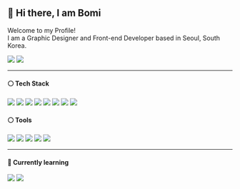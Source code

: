## 👋 Hi there, I am Bomi
Welcome to my Profile!<br>
I am a Graphic Designer and Front-end Developer based in Seoul, South Korea.
<p>
  <a href="#"><img src="https://img.shields.io/badge/Bomi-0A66C2?style=flat-square&logo=LinkedIn&logoColor=white"/></a>
  <a href="#"><img src="https://img.shields.io/badge/Resume-000000?style=flat-square&logo=Notion&logoColor=white"/></a>
</p>

***

#### ⚪️ Tech Stack
<p>
  <img src="https://img.shields.io/badge/React-61DAFB?style=flat-square&logo=React&logoColor=white"/>
  <img src="https://img.shields.io/badge/StyledComponents-DB7093?style=flat-square&logo=styled-components&logoColor=white"/>
  <img src="https://img.shields.io/badge/HTML5-E34F26?style=flat-square&logo=HTML5&logoColor=white"/>
  <img src="https://img.shields.io/badge/CSS3-1572B6?style=flat-square&logo=CSS3&logoColor=white"/>
  <img src="https://img.shields.io/badge/Bootstrap-7952B3?style=flat-square&logo=Bootstrap&logoColor=white"/>
  <img src="https://img.shields.io/badge/Javascript-F7DF1E?style=flat-square&logo=Javascript&logoColor=white"/>
  <img src="https://img.shields.io/badge/PWA-5A0FC8?style=flat-square&logo=PWA&logoColor=white"/>
  <img src="https://img.shields.io/badge/Github-444444?style=flat-square&logo=Github&logoColor=white"/>
 </p>

#### ⚪️ Tools
<p>
  <img src="https://img.shields.io/badge/Illustrator-FF9A00?style=flat-square&logo=Adobe Illustrator&logoColor=white"/>
  <img src="https://img.shields.io/badge/Photoshop-31A8FF?style=flat-square&logo=Adobe Photoshop&logoColor=white"/>
  <img src="https://img.shields.io/badge/Lightroom-31A8FF?style=flat-square&logo=Adobe Lightroom&logoColor=white"/>
  <img src="https://img.shields.io/badge/XD-FF61F6?style=flat-square&logo=Adobe XD&logoColor=white"/>
  <img src="https://img.shields.io/badge/Figma-F24E1E?style=flat-square&logo=Figma&logoColor=white"/>
<p/>
 
***

#### 🌱 Currently learning
<p>
  <img src="https://img.shields.io/badge/TypeScript-3178C6?style=flat-square&logo=TypeScript&logoColor=white"/>
  <img src="https://img.shields.io/badge/Next.js-000000?style=flat-square&logo=Next.js&logoColor=white"/>
</p>
